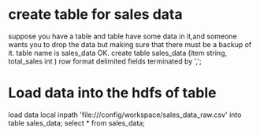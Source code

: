 # create table for sales data
suppose you have a table and table have some data in it,and someone wants you to drop the data but making sure that there must be a backup of it.
table name is sales_data OK.
create table sales_data
(item string,
total_sales int
)
row format delimited
fields terminated by ',';


# Load data into the hdfs of table
load data local inpath 'file:///config/workspace/sales_data_raw.csv' into table sales_data;
select * from sales_data;



